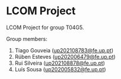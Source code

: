# LCOM Project

LCOM Project for group T04G5.

Group members:

1. Tiago Gouveia (up202108783@fe.up.pt)
2. Rúben Esteves (up202006479@fe.up.pt)
3. Rui Silveira (up202108878@fe.up.pt)
4. Luís Sousa (up202005832@fe.up.pt)
